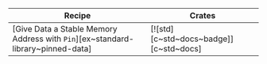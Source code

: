 | Recipe | Crates |
|---|---|
| [Give Data a Stable Memory Address with `Pin`][ex~standard-library~pinned-data] | [![std][c~std~docs~badge]][c~std~docs] |
